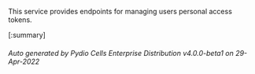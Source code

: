 






This service provides endpoints for managing users personal access tokens.

[:summary]

###### Auto generated by Pydio Cells Enterprise Distribution v4.0.0-beta1 on 29-Apr-2022
